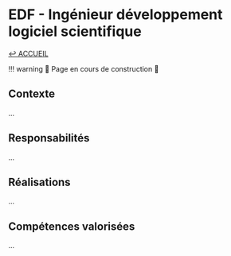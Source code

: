 # EDF - Ingénieur développement logiciel scientifique

[↩ ACCUEIL](../index.md)

!!! warning
    🚧 Page en cours de construction 🚧

## Contexte

...

## Responsabilités

...

## Réalisations

...

## Compétences valorisées

...

